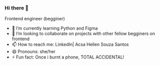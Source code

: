 ### Hi there 👋

Frontend engineer (begginer)

- 🌱 I’m currently learning Python and Figma
- 👯 I’m looking to collaborate on projects with other fellow begginers on frontend
- 📫 How to reach me: LinkedIn| Acsa Hellen Souza Santos
- 😄 Pronouns: she/her
- ⚡ Fun fact: Once i burnt a phone, TOTAL ACCIDENTAL!

